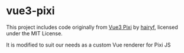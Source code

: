 # vue3-pixi

This project includes code originally from [Vue3 Pixi](https://github.com/hairyf/vue3-pixi) by [hairyf](https://github.com/hairyf),
licensed under the MIT License.

It is modified to suit our needs as a custom Vue renderer for Pixi JS
